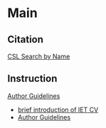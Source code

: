 # Main

## Citation

[CSL Search by Name](https://editor.citationstyles.org/searchByName/)

## Instruction

[Author Guidelines](https://ietresearch.onlinelibrary.wiley.com/hub/journal/17519640/homepage/author-guidelines#pys)
- [brief introduction of IET CV](https://zhuanlan.zhihu.com/p/537313247?utm_id=0)
- [Author Guidelines](https://zhuanlan.zhihu.com/p/499184217?utm_id=0)
